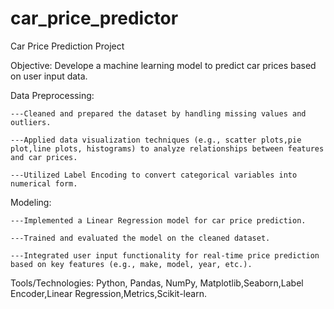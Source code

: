 # car_price_predictor
Car Price Prediction Project

Objective: Develope a machine learning model to predict car prices based on user input data.


Data Preprocessing:

    ---Cleaned and prepared the dataset by handling missing values and outliers.
    
    ---Applied data visualization techniques (e.g., scatter plots,pie plot,line plots, histograms) to analyze relationships between features and car prices.
    
    ---Utilized Label Encoding to convert categorical variables into numerical form.


Modeling:

    ---Implemented a Linear Regression model for car price prediction.
    
    ---Trained and evaluated the model on the cleaned dataset.
    
    ---Integrated user input functionality for real-time price prediction based on key features (e.g., make, model, year, etc.).

Tools/Technologies: Python, Pandas, NumPy, Matplotlib,Seaborn,Label Encoder,Linear Regression,Metrics,Scikit-learn.
